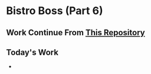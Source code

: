 # Bistro Boss (Part 6)

## Work Continue From [This Repository](https://github.com/rootnure/bistro-boss-part-5-server-68)

## Today's Work

-
